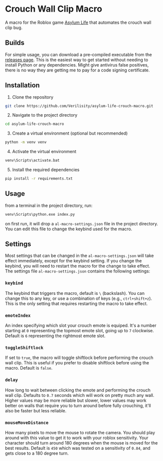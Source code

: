 # Crouch Wall Clip Macro

A macro for the Roblox game [Asylum Life](https://www.roblox.com/games/132352755769957) that automates the crouch wall clip bug.

## Builds

For simple usage, you can download a pre-compiled executable from the [releases page](httpss://github.com/Verilisity/asylum-life-crouch-macro/releases). This is the easiest way to get started without needing to install Python or any dependencies. Might give antivirus false positives, there is no way they are getting me to pay for a code signing certificate.

## Installation

1. Clone the repository

```bash
git clone https://github.com/Verilisity/asylum-life-crouch-macro.git
```

2. Navigate to the project directory

```bash
cd asylum-life-crouch-macro
```

3. Create a virtual environment (optional but recommended)

```bash
python -m venv venv
```

4. Activate the virtual environment

```bash
venv\Scripts\activate.bat
```

5. Install the required dependencies

```bash
pip install -r requirements.txt
```

## Usage

from a terminal in the project directory, run:

```bash
venv\Scripts\python.exe index.py
```

on first run, it will drop a `al-macro-settings.json` file in the project directory. You can edit this file to change the keybind used for the macro. 

## Settings

Most settings that can be changed in the `al-macro-settings.json` will take effect immediately, except for the keybind setting. If you change the keybind, you will need to restart the macro for the change to take effect.
The settings file `al-macro-settings.json` contains the following settings:

### `keybind`

The keybind that triggers the macro, default is `\` (backslash). You can change this to any key, or use a combination of keys (e.g., `ctrl+shift+z`). This is the only setting that requires restarting the macro to take effect.

### `emoteIndex`

An index specifying which slot your crouch emote is equiped. It's a number starting at `0` representing the topmost emote slot, going up to `7` clockwise. Default is `6` representing the rightmost emote slot.

### `toggleShiftlock`

If set to `true`, the macro will toggle shiftlock before performing the crouch wall clip. This is useful if you prefer to disable shiftlock before using the macro. Default is `false`.

### `delay`

How long to wait between clicking the emote and performing the crouch wall clip. Defaults to `0.7` seconds which will work on pretty much any wall. Higher values may be more reliable but slower, lower values may work better on walls that require you to turn around before fully crouching, it'll also be faster but less reliable.

### `mouseMoveDistance`

How many pixels to move the mouse to rotate the camera. You should play around with this value to get it to work with your roblox sensitivity. Your character should turn around 180 degrees when the mouse is moved for the best results. Default is `450` which was tested on a sensitivity of `0.84`, and gets close to a 180 degree turn.